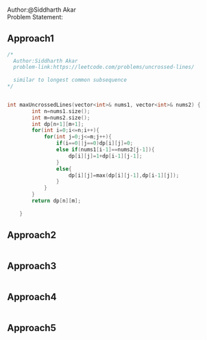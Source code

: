 

### []()
Author:@Siddharth Akar<br>
Problem Statement:


## Approach1

``` cpp
/*
  Author:Siddharth Akar
  problem-link:https://leetcode.com/problems/uncrossed-lines/
  
  similar to longest common subsequence
*/


int maxUncrossedLines(vector<int>& nums1, vector<int>& nums2) {
        int n=nums1.size();
        int m=nums2.size();
        int dp[n+1][m+1];
        for(int i=0;i<=n;i++){
            for(int j=0;j<=m;j++){
                if(i==0||j==0)dp[i][j]=0;
                else if(nums1[i-1]==nums2[j-1]){
                    dp[i][j]=1+dp[i-1][j-1];
                }
                else{
                    dp[i][j]=max(dp[i][j-1],dp[i-1][j]);
                }
            }
        }
        return dp[n][m];
        
    }


```

## Approach2

``` cpp

```
## Approach3

``` cpp

```
## Approach4

``` cpp

```
## Approach5

``` cpp

```
